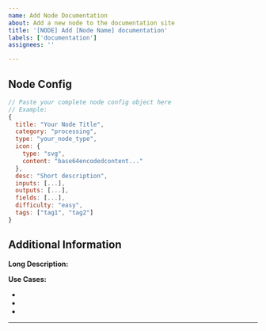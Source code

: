 ```yaml
---
name: Add Node Documentation
about: Add a new node to the documentation site
title: '[NODE] Add [Node Name] documentation'
labels: ['documentation']
assignees: ''

---
```


<!-- 
INSTRUCTIONS: 
- Paste your node config object in the "Node Config" section below
- Fill in the Long Description and Use Cases sections
- Remove all instructional text (comments like this)
- The config object should be the same as in your node's source code
-->

## Node Config

```javascript
// Paste your complete node config object here
// Example:
{
  title: "Your Node Title",
  category: "processing",
  type: "your_node_type", 
  icon: {
    type: "svg",
    content: "base64encodedcontent..."
  },
  desc: "Short description",
  inputs: [...],
  outputs: [...],
  fields: [...],
  difficulty: "easy",
  tags: ["tag1", "tag2"]
}
```

## Additional Information

**Long Description:**
<!-- Detailed explanation of the node's functionality (max 500 characters) -->

**Use Cases:**
<!-- List practical applications for this node, one per line starting with "- " -->
- 
- 
- 

---

<!-- 
VALIDATION CHECKLIST (remove before submitting):
- [ ] Node config object is pasted and complete
- [ ] Long description is under 500 words
- [ ] Use cases are listed
- [ ] All instructional text has been removed
-->
